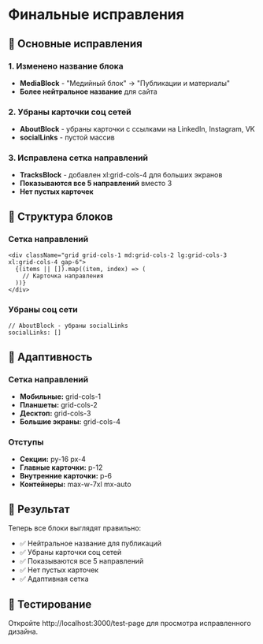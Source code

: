 # Финальные исправления

## 🎨 Основные исправления

### 1. Изменено название блока
- **MediaBlock** - "Медийный блок" → "Публикации и материалы"
- **Более нейтральное название** для сайта

### 2. Убраны карточки соц сетей
- **AboutBlock** - убраны карточки с ссылками на LinkedIn, Instagram, VK
- **socialLinks** - пустой массив

### 3. Исправлена сетка направлений
- **TracksBlock** - добавлен xl:grid-cols-4 для больших экранов
- **Показываются все 5 направлений** вместо 3
- **Нет пустых карточек**

## 🎯 Структура блоков

### Сетка направлений
```tsx
<div className="grid grid-cols-1 md:grid-cols-2 lg:grid-cols-3 xl:grid-cols-4 gap-6">
  {(items || []).map((item, index) => (
    // Карточка направления
  ))}
</div>
```

### Убраны соц сети
```tsx
// AboutBlock - убраны socialLinks
socialLinks: []
```

## 📱 Адаптивность

### Сетка направлений
- **Мобильные:** grid-cols-1
- **Планшеты:** grid-cols-2
- **Десктоп:** grid-cols-3
- **Большие экраны:** grid-cols-4

### Отступы
- **Секции:** py-16 px-4
- **Главные карточки:** p-12
- **Внутренние карточки:** p-6
- **Контейнеры:** max-w-7xl mx-auto

## 🚀 Результат

Теперь все блоки выглядят правильно:
- ✅ Нейтральное название для публикаций
- ✅ Убраны карточки соц сетей
- ✅ Показываются все 5 направлений
- ✅ Нет пустых карточек
- ✅ Адаптивная сетка

## 🔗 Тестирование

Откройте http://localhost:3000/test-page для просмотра исправленного дизайна.
